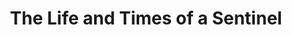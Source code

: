 ---
title:          "The Life and Times of a Sentinel"
genre:          "ancient"
chinesetitle:   "紫禁驚雷"
previoustitle:  "The Frightening Thunder of the Forbidden City"
episodes:       "26"
producer:       "Leung Choi-Yuen"
broadcaststart: 2011-07-25
broadcastend:   2011-08-26
website:        "http://programme.tvb.com/drama/thelifeandtimesofasentinel"
starring:       "Steven Ma, Kenneth Ma, Power Chan, <mark>Selena Lee</mark>, Natalie Tong, Elaine Yiu, Evergreen Mak, Ching Hor-Wai"
synopsis:       "<p>Martial arts expert <strong>Nip Dor-Po</strong> (<em>Steven Ma</em>) joins the Imperial Guard in an attempt to speak up for the people. He is under the command of Prince Yu, <strong>Fuquan</strong> (<em>Kenneth Ma</em>), whom he becomes very good friends with in the passing of time. Later, on Chuen’s recommendation, he becomes the personal guard of Fuquan's younger brother Emperor <strong>Kangxi</strong> (<em>Power Chan</em>).</p><p>Never has Po expected that the palace is a place so full of plotting and intrigue. Nor did he know that Fuquan has long been harboring an earthshaking rebellious scheme. Po likes <strong>Cheuk Chi-Ying</strong> (<em>Selena Lee</em>), but she soon gets involved in a power struggle amongst the imperial concubines. Surrounded by friends and foes, cheating and masking, Po finds himself being forced to fight in the dark on his own...</p>"
fullname:       "Cheuk Chi-Ying"
altname:        "Princess Duanmin"
age:            "25"
identity:       "Properietor of Bak Hei Tong Pharmacy"
appearance:     "2-26"
personality:    "Very ladylike and has a generous style of talking. Despite her young age, she’s already in charge of the family business on behalf of her father. Although she sometimes has a spoiled bratty temperament, but in fact she’s kind-hearted; she chooses what’s right and holds fast to it, she’s a sentimental and emotional person, and is very filial towards Sue Tong."
background:     "Born in a wealthy family, she’s the daughter of the extremely rich boss Cheuk Sue-Tong (<em>Cheung Kwok Keung</em>) of the great pharmacy Bak Hei Tong. Due to the early death of her mother, Chi Ying is overly doted by Sue Tong, growing a big missy temperament. But in front of others, she’s very ladylike, well-educated and well-mannered, and is later on behalf of her father in charge of the family business."
happenings:     "Because of the Kangxi Dictionary incident Bak Hei Tong gets sealed. Chi Ying learns about Sue Tong’s identity, it turns out she herself is not his biological daughter. Sue Tong points out that Dor Po (<em>Steven Ma</em>) is an imperial bodyguard and hopes that Chi Ying can collect confidential information within the palace from Dor Po. Chi Ying struggles, but finally promises. Dor Po is kept in the dark about this. Chi Ying then goes to Seung Moon Lau to help out, the restaurant opened by Dor Po’s parents, seizing the chance to collect palace information from Dor Bo. But the longer Chi Ying gets along with Dor Po, the more guilt she feels for making use of him.  knowing that the fifth imperial uncle, Changning (<em>Tsui Wing</em>), has been worrying about the missing Princess Duanmin, Kangxi (<em>Power Chan</em>) orders Dor Po to search for Duanmin. Chi Ying impersonates Duanmin and follows him to the palace. Kangxi, Fuquan (<em>Kenneth Ma</em>), Changning are all treating her with warmth and affection, only Xiaozhuang (<em>Ching Hor Wai</em>) still distrusts her, causing Chi Ying to advance gradually and consolidate at every step. Dor Po doesn’t know that Chi Ying has another purpose by entering the palace, he only feels that she’s quite indifferent towards him. He misunderstands that Chi Ying’s precious status as a princess makes her to lose feelings for a lowly imperial guard. Chi Ying is saddened deep in her heart, but she cannot say the truth, she can only continue to restrain herself.  Kangxi is on a trip to the South, he is attacked by an assassin, but the attack fails. Dor Po is ordered to investigate the assassination event thoroughly. Unexpectedly he discovers that Chi Ying’s identity is indeed suspicious, he doesn’t know what to do. At this point, Xiaozhuang already sends people to arrest Chi Ying, she wants to test whether Chi Ying is the real Duanmin. Chi Ying only feels that great trouble is around the corner..."
image:          1
---